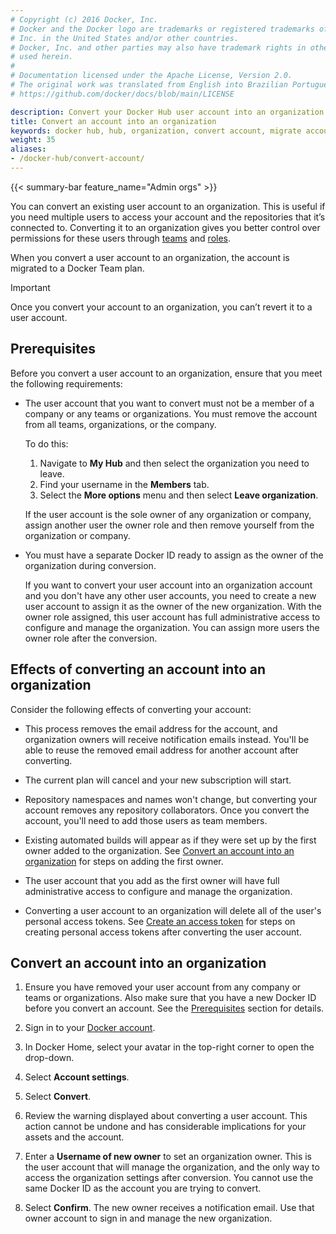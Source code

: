 ```yaml
---
# Copyright (c) 2016 Docker, Inc.
# Docker and the Docker logo are trademarks or registered trademarks of Docker,
# Inc. in the United States and/or other countries.
# Docker, Inc. and other parties may also have trademark rights in other terms
# used herein.
#
# Documentation licensed under the Apache License, Version 2.0.
# The original work was translated from English into Brazilian Portuguese.
# https://github.com/docker/docs/blob/main/LICENSE

description: Convert your Docker Hub user account into an organization
title: Convert an account into an organization
keywords: docker hub, hub, organization, convert account, migrate account
weight: 35
aliases:
- /docker-hub/convert-account/
---
```

{{< summary-bar feature_name="Admin orgs" >}}

You can convert an existing user account to an organization. This is useful if you need multiple users to access your account and the repositories that it’s connected to. Converting it to an organization gives you better control over permissions for these users through [teams](manage-a-team.md) and [roles](roles-and-permissions.md).

When you convert a user account to an organization, the account is migrated to a Docker Team plan.

> [!IMPORTANT]
>
> Once you convert your account to an organization, you can’t revert it to a user account.

## Prerequisites

Before you convert a user account to an organization, ensure that you meet the following requirements:

- The user account that you want to convert must not be a member of a company or any teams or organizations. You must remove the account from all teams, organizations, or the company.

    To do this:
    1. Navigate to **My Hub** and then select the organization you need to leave.
    2. Find your username in the **Members** tab.
    3. Select the **More options** menu and then select **Leave organization**.

    If the user account is the sole owner of any organization or company, assign another user the owner role and then remove yourself from the organization or company.

-  You must have a separate Docker ID ready to assign as the owner of the organization during conversion.

    If you want to convert your user account into an organization account and you don't have any other user accounts, you need to create a new user account to assign it as the owner of the new organization. With the owner role assigned, this user account has full administrative access to configure and manage the organization. You can assign more users the owner role after the conversion.

## Effects of converting an account into an organization

Consider the following effects of converting your account:

- This process removes the email address for the account, and organization owners will receive notification emails instead. You'll be able to reuse the removed email address for another account after converting.

- The current plan will cancel and your new subscription will start.

- Repository namespaces and names won't change, but converting your account removes any repository collaborators. Once you convert the account, you'll need to add those users as team members.

- Existing automated builds will appear as if they were set up by the first owner added to the organization. See [Convert an account into an organization](#convert-an-account-into-an-organization) for steps on adding the first owner.

- The user account that you add as the first owner will have full administrative access to configure and manage the organization.

- Converting a user account to an organization will delete all of the user's personal access tokens. See [Create an access token](/manuals/security/for-developers/access-tokens.md#create-an-access-token) for steps on creating personal access tokens after converting the user account.

## Convert an account into an organization

1. Ensure you have removed your user account from any company or teams or organizations. Also make sure that you have a new Docker ID before you convert an account. See the [Prerequisites](#prerequisites) section for details.

2. Sign in to your [Docker account](https://app.docker.com/login).

3. In Docker Home, select your avatar in the top-right corner to open the drop-down.

4. Select **Account settings**.

5. Select **Convert**.

6. Review the warning displayed about converting a user account. This action cannot be undone and has considerable implications for your assets and the account.

7. Enter a **Username of new owner** to set an organization owner. This is the user account that will manage the organization, and the only way to access the organization settings after conversion. You cannot use the same Docker ID as the account you are trying to convert.

8. Select **Confirm**. The new owner receives a notification email. Use that owner account to sign in and manage the new organization.
